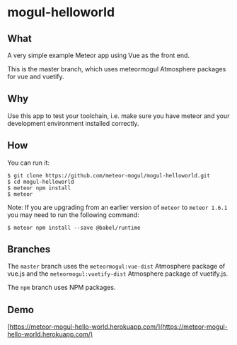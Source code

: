 # mogul-helloworld

## What

A very simple example Meteor app using Vue as the front end.

This is the master branch, which uses meteormogul Atmosphere packages for vue and vuetify.

## Why

Use this app to test your toolchain, i.e. make sure you have meteor and your development environment installed correctly.

## How

You can run it:

```
$ git clone https://github.com/meteor-mogul/mogul-helloworld.git
$ cd mogul-helloworld
$ meteor npm install
$ meteor
```

Note: If you are upgrading from an earlier version of `meteor` to `meteor 1.6.1` you may need to run the following command:

```
$ meteor npm install --save @babel/runtime
```

## Branches

The `master` branch uses the `meteormogul:vue-dist` Atmosphere package of vue.js and the `meteormogul:vuetify-dist` Atmosphere package of vuetify.js.

The `npm` branch uses NPM packages.

## Demo

[https://meteor-mogul-hello-world.herokuapp.com/](https://meteor-mogul-hello-world.herokuapp.com/)
